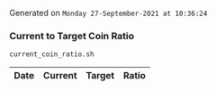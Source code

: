 Generated on `Monday 27-September-2021 at 10:36:24`

### Current to Target Coin Ratio
`current_coin_ratio.sh`

Date|Current|Target|Ratio
---|---|---|---
